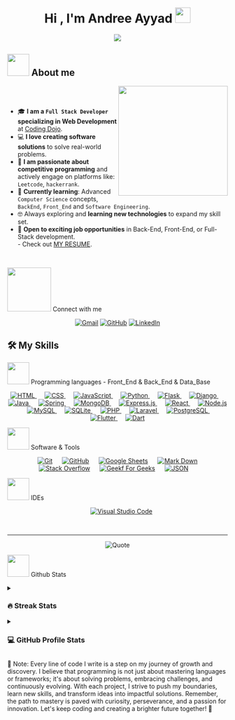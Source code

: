 <h1 align="center">Hi , I'm Andree Ayyad <img src="https://media.giphy.com/media/hvRJCLFzcasrR4ia7z/giphy.gif" width="35"></h1>
<p align="center">
  <a href="https://github.com/andreeayyad23">
    <img src="https://readme-typing-svg.herokuapp.com?font=Time+New+Roman&color=%2300BFFF&size=25&center=true&vCenter=true&width=800&height=100&lines=Full+Stack+Developer+with+a+Passion+for+Coding;Building+Scalable+and+Intuitive+Applications;Proficient+in+MERN,+Django,+Java+Spring+Boot,+Flutter+%26+Dart,+and+Laravel;Avid+Learner+Exploring+New+Technologies;Transforming+Ideas+into+Impactful+Solutions;Always+Striving+to+Make+a+Difference">
  </a>
</p>

	
## <picture><img src = "https://github.com/7oSkaaa/7oSkaaa/blob/main/Images/about_me.gif?raw=true" width = 50px></picture> About me

<picture> <img align="right" src="https://github.com/7oSkaaa/7oSkaaa/blob/main/Images/Right_Side.gif?raw=true" width = 250px></picture>

<br><br>

<ul>
  <li>🎓 <strong>I am a <code>Full Stack Developer</code> specializing in Web Development</strong> at <a href="https://www.codingdojo.com" target="_blank">Coding Dojo</a>.</li>
  <li>💻 <strong>I love creating software solutions</strong> to solve real-world problems.</li>
  <li>🌟 <strong>I am passionate about competitive programming</strong> and actively engage on platforms like: <code>Leetcode</code>, <code>hackerrank</code>.</li>
  <li>📘 <strong>Currently learning</strong>: Advanced <code>Computer Science</code> concepts, <code>BackEnd</code>, <code>Front_End</code> and <code>Software Engineering</code>.</li>
  <li>🤓 Always exploring and <strong>learning new technologies</strong> to expand my skill set.</li>
  <li>🚀 <strong>Open to exciting job opportunities</strong> in Back-End, Front-End, or Full-Stack development.<br>
    - Check out <a href="https://drive.google.com/file/d/1n7DcF8tUM55K01v2l7noOvPywzMbAzFV/view?usp=sharing" target="_blank">MY RESUME</a>.
  </li>
</ul>

<br>


<picture> <img src="https://github.com/7oSkaaa/7oSkaaa/blob/main/Images/Connect-with-me.gif?raw=true" width="100px"> </picture> Connect with me
<p align="center">
	<a href="mailto:andreh.ayad@gmail.com"><img src="https://img.shields.io/badge/gmail-%23EA4335.svg?style=plastic&logo=gmail&logoColor=white" alt="Gmail"/></a>
	<a href="https://github.com/andreeayyad23"><img src="https://img.shields.io/badge/github-%23181717.svg?style=plastic&logo=github&logoColor=white" alt="GitHub"/></a>
	<a href="https://www.linkedin.com/in/andree-ayad-418459306/"><img src="https://img.shields.io/badge/linkedin-%230A66C2.svg?style=plastic&logo=linkedin&logoColor=white" alt="LinkedIn"/></a>


## 🛠️ My Skills

<picture> <img src = "https://github.com/7oSkaaa/7oSkaaa/blob/main/Images/Front_End.gif?raw=true" width = 50px>  </picture> Programming languages - Front_End & Back_End & Data_Base

<p align="center">

  <a href="https://developer.mozilla.org/en-US/docs/Web/HTML" target="_blank">
    <img alt="HTML" src="https://img.shields.io/badge/HTML5%20-%23E34F26.svg?style=plastic&logo=html5&logoColor=white">
  </a>
  &emsp;
  <a href="https://developer.mozilla.org/en-US/docs/Web/CSS" target="_blank">
    <img alt="CSS" src="https://img.shields.io/badge/CSS3%20-%231572B6.svg?style=plastic&logo=css3&logoColor=white">
  </a>
  &emsp;
  <a href="https://developer.mozilla.org/en-US/docs/Web/JavaScript" target="_blank">
    <img alt="JavaScript" src="https://img.shields.io/badge/JavaScript%20-%23F7DF1E.svg?style=plastic&logo=javascript&logoColor=black">
  </a>
  &emsp;
  <a href="https://www.python.org" target="_blank">
    <img alt="Python" src="https://img.shields.io/badge/Python%20-%2314354C.svg?style=plastic&logo=python&logoColor=white">
  </a>
  &emsp;
  <a href="https://flask.palletsprojects.com/" target="_blank">
    <img alt="Flask" src="https://img.shields.io/badge/Flask%20-%23000000.svg?style=plastic&logo=flask&logoColor=white">
  </a>
  &emsp;
  <a href="https://www.djangoproject.com/" target="_blank">
    <img alt="Django" src="https://img.shields.io/badge/Django%20-%23092E20.svg?style=plastic&logo=django&logoColor=white">
  </a>
  &emsp;
  <a href="https://www.java.com" target="_blank">
    <img alt="Java" src="https://img.shields.io/badge/Java-%23007396.svg?style=plastic&logo=java&logoColor=white">
  </a>
  &emsp;
  <a href="https://spring.io/" target="_blank">
    <img alt="Spring" src="https://img.shields.io/badge/Spring-%236DB33F.svg?style=plastic&logo=spring&logoColor=white">
  </a>
  &emsp;
  <a href="https://www.mongodb.com/" target="_blank">
    <img alt="MongoDB" src="https://img.shields.io/badge/MongoDB-%2347A248.svg?style=plastic&logo=mongodb&logoColor=white">
  </a>
  &emsp;
  <a href="https://expressjs.com/" target="_blank">
    <img alt="Express.js" src="https://img.shields.io/badge/Express.js-%23000000.svg?style=plastic&logo=express&logoColor=white">
  </a>
  &emsp;
  <a href="https://react.dev/" target="_blank">
    <img alt="React" src="https://img.shields.io/badge/React-%2361DAFB.svg?style=plastic&logo=react&logoColor=black">
  </a>
  &emsp;
  <a href="https://nodejs.org/" target="_blank">
    <img alt="Node.js" src="https://img.shields.io/badge/Node.js-%23339933.svg?style=plastic&logo=node.js&logoColor=white">
  </a>
  &emsp;
  <a href="https://www.mysql.com/" target="_blank">
    <img alt="MySQL" src="https://img.shields.io/badge/MySQL-%2300758F.svg?style=plastic&logo=mysql&logoColor=white">
  </a>
  &emsp;
  <a href="https://www.sqlite.org/" target="_blank">
    <img alt="SQLite" src="https://img.shields.io/badge/SQLite-%23003B57.svg?style=plastic&logo=sqlite&logoColor=white">
  </a>
  &emsp;
  <a href="https://www.php.net/" target="_blank">
    <img alt="PHP" src="https://img.shields.io/badge/PHP-%23777BB4.svg?style=plastic&logo=php&logoColor=white">
  </a>
  &emsp;
  <a href="https://laravel.com/" target="_blank">
    <img alt="Laravel" src="https://img.shields.io/badge/Laravel-%23FF2D20.svg?style=plastic&logo=laravel&logoColor=white">
  </a>
  &emsp;
  <a href="https://www.postgresql.org/" target="_blank">
    <img alt="PostgreSQL" src="https://img.shields.io/badge/PostgreSQL-%23336791.svg?style=plastic&logo=postgresql&logoColor=white">
  </a>
  &emsp;
  <a href="https://flutter.dev/" target="_blank">
    <img alt="Flutter" src="https://img.shields.io/badge/Flutter-%2302569B.svg?style=plastic&logo=flutter&logoColor=white">
  </a>
  &emsp;
  <a href="https://dart.dev/" target="_blank">
    <img alt="Dart" src="https://img.shields.io/badge/Dart-%230175C2.svg?style=plastic&logo=dart&logoColor=white">
  </a>
</p>

<picture> <img src = "https://github.com/7oSkaaa/7oSkaaa/blob/main/Images/Software_Tools.gif?raw=true" width = 50px>  </picture> Software & Tools
 
<p align="center">
  &emsp;
    <a href="#"><img alt="Git" src="https://img.shields.io/badge/Git%20-%23F05033.svg?style=plastic&logo=git&logoColor=white"></a>
  &emsp;
    <a href="#"><img alt="GitHub" src="https://img.shields.io/badge/github-%23181717.svg?style=plastic&logo=github&logoColor=white"></a>
  &emsp;
    <a href="#"><img alt="Google Sheets" src="https://img.shields.io/badge/Google%20Sheets%20-%2334A853.svg?style=plastic&logo=google%20sheets&logoColor=white"></a>
  &emsp;
    <a href="#"><img alt="Mark Down" src="https://img.shields.io/badge/Markdown-000000?style=plastic&logo=markdown&logoColor=white"></a>
  &emsp;
    <a href="#"><img alt="Stack Overflow" src="https://img.shields.io/badge/-Stack%20Overflow-FE7A16?style=plastic&logo=stack-overflow&logoColor=white"></a>
  &emsp;
    <a href="#"><img alt="Geekf For Geeks" src="https://img.shields.io/badge/geeksforgeeks-%230F9D58.svg?style=plastic&logo=geeksforgeeks&logoColor=white"></a>
  &emsp;
    <a href="#"><img alt="JSON" img src="https://img.shields.io/badge/json-%23000000.svg?style=plastic&logo=json&logoColor=white"></a>
  &emsp;
</p>

<picture> <img src = "https://github.com/7oSkaaa/7oSkaaa/blob/main/Images/IDEs.gif?raw=true" width = 50px>  </picture> IDEs
 
<p align="center">
  &emsp;
    <a href="#"><img alt="Visual Studio Code" src="https://img.shields.io/badge/Visual%20Studio%20Code-0078d7.svg?style=plastic&logo=visual-studio-code&logoColor=white"></a>
</p>

<br> 

---

<p align = "center">
	<img alt = "Quote" src="https://quotes-github-readme.vercel.app/api?type=horizontal&theme=tokyonight&animation=grow_out_in&quoteCategory=programming">
</p>

<picture> <img src = "https://github.com/7oSkaaa/7oSkaaa/blob/main/Images/Statistics.gif?raw=true" width = 50px>  </picture> Github Stats

<details><summary><h3> 🔥 Streak Stats</h3></summary>

----	

<p align="center"><img src="https://github-readme-streak-stats.herokuapp.com/?user=andreeayyad23&theme=tokyonight_duo" alt="Andree Ayyad" /></p>

</details>
  
<details>
<summary><h3>💻 GitHub Profile Stats</h3></summary>

---

<p align="center">
  <a href="https://github.com/andreeayyad23">
    <img align="center" src="https://github-readme-stats.vercel.app/api?username=andreeayyad23&show_icons=true&include_all_commits=true&count_private=true&hide_border=true&theme=radical" alt="Andree's GitHub stats" />
  </a>
</p>

<p align="center">
  <a href="https://github.com/andreeayyad23">
    <img align="center" src="https://github-readme-streak-stats.herokuapp.com/?user=andreeayyad23&hide_border=true&theme=radical" alt="Andree's GitHub streak stats" />
  </a>
</p>

<p align="center">
  <a href="https://github.com/andreeayyad23">
    <img align="center" src="https://github-readme-stats.vercel.app/api/top-langs/?username=andreeayyad23&layout=compact&hide_border=true&theme=radical" alt="Andree's most used languages" />
  </a>
</p>

---


</details>

<p>🌟 Note: Every line of code I write is a step on my journey of growth and discovery. I believe that programming is not just about mastering languages or frameworks; it's about solving problems, embracing challenges, and continuously evolving. With each project, I strive to push my boundaries, learn new skills, and transform ideas into impactful solutions. Remember, the path to mastery is paved with curiosity, perseverance, and a passion for innovation. Let's keep coding and creating a brighter future together! 🚀<p>
	
